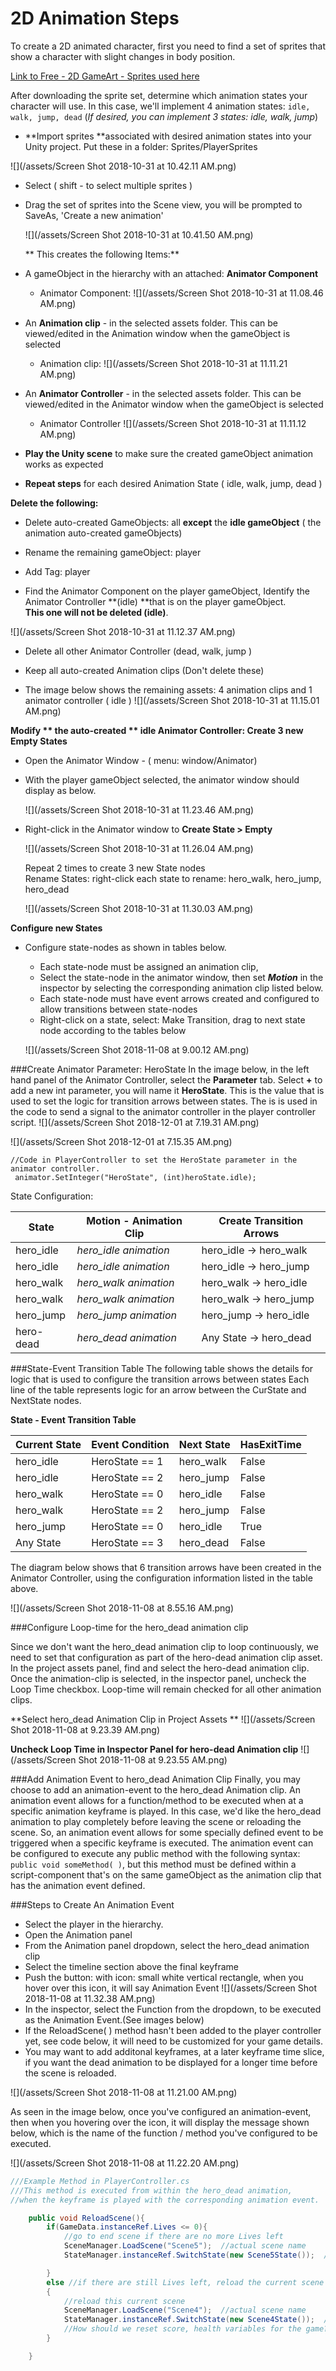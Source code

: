 # 2D Animation Steps

To create a 2D animated character, first you need to find a set of sprites that show a character with slight changes in body position.

[Link to Free - 2D GameArt - Sprites used here](http://www.gameart2d.com/freebies.html)

After downloading the sprite set, determine which animation states your character will use.  In this case, we'll implement 4 animation states:  `idle, walk, jump, dead`  (_If desired, you can implement 3 states: idle, walk, jump_) 

  - **Import sprites **associated with desired animation states into your Unity project.  Put these in a folder: Sprites/PlayerSprites

![](/assets/Screen Shot 2018-10-31 at 10.42.11 AM.png)

- Select \( shift - to select multiple sprites \) 
- Drag the set of sprites into the Scene view, you will be prompted to SaveAs,  'Create a new animation'

  ![](/assets/Screen Shot 2018-10-31 at 10.41.50 AM.png)

  **  This creates the following Items:**

- A gameObject in the hierarchy with an attached: **Animator Component**

  - Animator Component:  ![](/assets/Screen Shot 2018-10-31 at 11.08.46 AM.png)

- An **Animation clip** - in the selected assets folder. This can be viewed/edited in the Animation window when the gameObject is selected

  - Animation clip:   ![](/assets/Screen Shot 2018-10-31 at 11.11.21 AM.png)

- An **Animator Controller** - in the selected assets folder. This can be viewed/edited in the Animator window when the gameObject is selected

  - Animator Controller  ![](/assets/Screen Shot 2018-10-31 at 11.11.12 AM.png)

- **Play the Unity scene** to make sure the created gameObject animation works as expected

- **Repeat steps** for each desired Animation State \( idle, walk, jump, dead \)

**Delete the following:**

  - Delete auto-created GameObjects: all **except** the **idle gameObject** \( the animation auto-created gameObjects\)
  - Rename the remaining gameObject: player
  - Add Tag:  player

- Find the Animator Component on the player gameObject, Identify the Animator Controller **\(idle\) **that is on the player gameObject.  
  **This one will not be deleted \(idle\)**.  
 
 ![](/assets/Screen Shot 2018-10-31 at 11.12.37 AM.png)

- Delete all other Animator Controller \(dead, walk, jump \)
- Keep all auto-created Animation clips (Don't delete these)

- The image below shows the remaining assets: 4 animation clips and 1 animator controller \( idle \) 
 ![](/assets/Screen Shot 2018-10-31 at 11.15.01 AM.png)

**Modify ** the auto-created ** idle Animator Controller: Create 3 new Empty States**

- Open the Animator Window - \( menu: window/Animator\)  
- With the player gameObject selected, the animator window should display as below.
  
  ![](/assets/Screen Shot 2018-10-31 at 11.23.46 AM.png)
  
- Right-click in the Animator window to **Create State > Empty**  
  
  ![](/assets/Screen Shot 2018-10-31 at 11.26.04 AM.png)

  Repeat 2 times to create  3 new State nodes  
  Rename States: right-click each state to rename: hero\_walk, hero\_jump, hero\_dead

  ![](/assets/Screen Shot 2018-10-31 at 11.30.03 AM.png)

**Configure new States**

- Configure state-nodes as shown in tables below.  
  - Each state-node must be assigned an animation clip, 
  - Select the state-node in the animator window, then set _**Motion**_ in the inspector by selecting the corresponding animation clip listed below.
  - Each state-node must have event arrows created and configured to allow transitions between state-nodes
  - Right-click on a state, select: Make Transition, drag to next state node according to the tables below 
  
  ![](/assets/Screen Shot 2018-11-08 at 9.00.12 AM.png)

###Create Animator Parameter:  HeroState
In the image below, in the left hand panel of the Animator Controller, select the **Parameter** tab.  Select **+** to add a new int parameter, you will name it **HeroState**.  This is the value that is used to set the logic for transition arrows between states.  The is is used in the code to send a signal to the animator controller in the player controller script.
![](/assets/Screen Shot 2018-12-01 at 7.19.31 AM.png)

![](/assets/Screen Shot 2018-12-01 at 7.15.35 AM.png)

```
//Code in PlayerController to set the HeroState parameter in the animator controller.
 animator.SetInteger("HeroState", (int)heroState.idle);
```



State Configuration:
 
| State |  Motion - Animation Clip | Create Transition Arrows |
|-----------|-------|-----------|
| hero_idle | _hero_idle animation_ | hero_idle -> hero_walk |
| hero_idle | _hero_idle animation_ | hero_idle -> hero_jump |
| hero_walk | _hero_walk animation_ | hero_walk -> hero_idle |
| hero_walk | _hero_walk animation_ | hero_walk -> hero_jump |
| hero_jump | _hero_jump animation_ | hero_jump -> hero_idle |
| hero-dead | _hero_dead animation_ | Any State -> hero_dead |



###State-Event Transition Table
The following table shows the details for logic that is used to configure the transition arrows between states
Each line of the table represents logic for an arrow between the CurState and NextState nodes. 


**State - Event Transition Table**

| Current State | Event Condition | Next State | HasExitTime |
|-----------|-------|-----------|-------------|
| hero_idle | HeroState == 1 | hero_walk | False |
| hero_idle | HeroState == 2  | hero_jump |  False|
| hero_walk | HeroState == 0 | hero_idle | False |
| hero_walk | HeroState == 2 | hero_jump | False |
| hero_jump | HeroState == 0 | hero_idle | True |
| Any State | HeroState == 3 | hero_dead | False |

The diagram below shows that 6 transition arrows have been created in the Animator Controller, using the configuration information listed in the table above.

![](/assets/Screen Shot 2018-11-08 at 8.55.16 AM.png)

###Configure Loop-time for the hero_dead animation clip

Since we don't want the hero_dead animation clip to loop continuously, we need to set that configuration as part of the hero-dead animation clip asset. In the project assets panel, find and select the hero-dead animation clip.  Once the animation-clip is selected, in the inspector panel, uncheck the Loop Time checkbox.  Loop-time will remain checked for all other animation clips.

**Select hero_dead Animation Clip in Project Assets **
![](/assets/Screen Shot 2018-11-08 at 9.23.39 AM.png)

**Uncheck Loop Time in Inspector Panel for hero-dead Animation clip**
![](/assets/Screen Shot 2018-11-08 at 9.23.55 AM.png)

###Add Animation Event to hero_dead Animation Clip
Finally, you may choose to add an animation-event to the hero_dead Animation clip.  An animation event allows for a function/method to be executed when at a specific animation keyframe is played.  In this case, we'd like the hero_dead animation to play completely before leaving the scene or reloading the scene. So, an animation event allows for some  specially defined event to be triggered when a specific keyframe is executed.  The animation event can be configured to execute any public method with the following syntax:  `public void someMethod( )`, but this method must be defined within a script-component that's on the same gameObject as the animation clip that has the animation event defined.

###Steps to Create An Animation Event 
  - Select the player in the hierarchy.
  - Open the Animation panel 
  - From the Animation panel dropdown, select the hero_dead animation clip
  - Select the timeline section above the final keyframe
  - Push the button: with icon: small white vertical rectangle, when you hover over this icon, it will say Animation Event  ![](/assets/Screen Shot 2018-11-08 at 11.32.38 AM.png)
  - In the inspector, select the Function from the dropdown, to be executed as the Animation Event.(See images below)
  - If the ReloadScene( ) method hasn't been added to the player controller yet, see code below, it will need to be customized for your game details.
  - You may want to add additonal keyframes, at a later keyframe time slice, if you want the dead animation to be displayed for a longer time before the scene is reloaded.
  
![](/assets/Screen Shot 2018-11-08 at 11.21.00 AM.png)

As seen in the image below, once you've configured an animation-event, then when you hovering over the icon, it will display the message shown below, which is the name of the function / method you've configured to be executed. 
 
![](/assets/Screen Shot 2018-11-08 at 11.22.20 AM.png)




```java
///Example Method in PlayerController.cs
///This method is executed from within the hero_dead animation, 
//when the keyframe is played with the corresponding animation event.

    public void ReloadScene(){
        if(GameData.instanceRef.Lives <= 0){
            //go to end scene if there are no more Lives left
            SceneManager.LoadScene("Scene5");  //actual scene name
            StateManager.instanceRef.SwitchState(new Scene5State());  //create new state, pass to StateManager

        }
        else //if there are still Lives left, reload the current scene 
        {
            //reload this current scene
            SceneManager.LoadScene("Scene4");  //actual scene name
            StateManager.instanceRef.SwitchState(new Scene4State());  //create new state, pass to StateManager
            //How should we reset score, health variables for the game?
        }

    }
```

